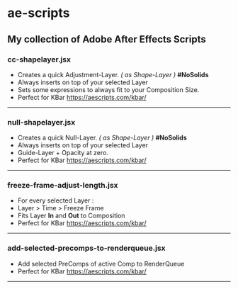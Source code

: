 # ae-scripts
## My collection of Adobe After Effects Scripts

### cc-shapelayer.jsx
+ Creates a quick Adjustment-Layer. _( as Shape-Layer )_ <b>#NoSolids</b></br>
+ Always inserts on top of your selected Layer
+ Sets some expressions to always fit to your Composition Size.</br>
+ Perfect for KBar https://aescripts.com/kbar/

---
### null-shapelayer.jsx
+ Creates a quick Null-Layer. _( as Shape-Layer )_ <b>#NoSolids</b></br>
+ Always inserts on top of your selected Layer
+ Guide-Layer + Opacity at zero.</br>
+ Perfect for KBar https://aescripts.com/kbar/

---
### freeze-frame-adjust-length.jsx
+ For every selected Layer :
+ Layer > Time > Freeze Frame
+ Fits Layer <b>In</b> and <b>Out</b> to Composition
+ Perfect for KBar https://aescripts.com/kbar/

---

### add-selected-precomps-to-renderqueue.jsx
+ Add selected PreComps of active Comp to RenderQueue
+ Perfect for KBar https://aescripts.com/kbar/

---
